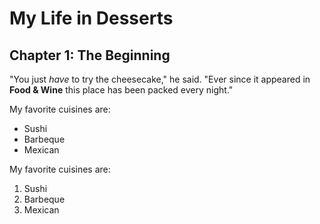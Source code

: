 # My Life in Desserts

## Chapter 1: The Beginning

"You just *have* to try the cheesecake," he said. "Ever since it appeared in **Food & Wine** this place has been packed every night."


My favorite cuisines are:

* Sushi
* Barbeque
* Mexican

My favorite cuisines are:

1. Sushi
2. Barbeque
3. Mexican